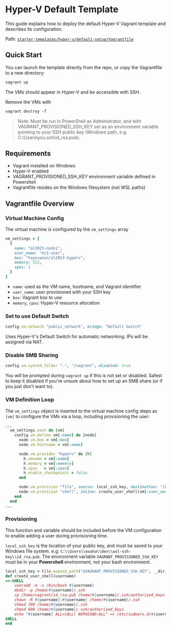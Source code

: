 # Hyper-V Default Template

This guide explains how to deploy the default Hyper-V Vagrant template and describes its configuration.

Path: [`starter-templates/hyper-v/default-setup/Vagrantfile`](../starter-templates/hyper-v/default-setup/Vagrantfile)

## Quick Start

You can launch the template directly from the repo, or copy the Vagrantfile to a new directory:

```ps
vagrant up
```
The VMs should appear in Hyper-V and be accessible with SSH.

Remove the VMs with 

```ps
vagrant destroy -f
```
>Note: Must be run in PowerShell as Administrator, and with VAGRANT_PROVISIONED_SSH_KEY set as an environment variable pointing to your SSH public key (Windows path, e.g. C:\Users\you\.ssh\id_rsa.pub).

## Requirements

 - Vagrant installed on Windows
 - Hyper-V enabled
 - VAGRANT_PROVISIONED_SSH_KEY environment variable defined in Powershell
 - Vagrantfile resides on the Windows filesystem (not WSL paths)

## Vagrantfile Overview

### Virtual Machine Config

The virtual machine is configured by the `vm_settings` array
```ruby
vm_settings = [ 
  {   
    name: "al2023-node1",
    user_name: "ec2-user",
    box: "hayeseoin/al2023-hyperv",
    memory: 512, 
    cpus: 1 
  }
]
```
 - `name`: used as the VM name, hostname, and Vagrant identifier
 - `user_name`: user provisioned with your SSH key
 - `box`: Vagrant box to use
 - `memory`, `cpus`: Hyper-V resource allocation

### Set to use Default Switch

```ruby
config.vm.network "public_network", bridge: "Default Switch"
```
Uses Hyper-V's Default Switch for automatic networking. IPs will be assigned via NAT.


### Disable SMB Sharing

```ruby
config.vm.synced_folder ".", "/vagrant", disabled: true
```
You will be prompted during `vagrant up` if this is not set or disabled. Safest to keep it disabled if you're unsure about how to set up an SMB share (or if you just don't want to).

### VM Definition Loop
The `vm_settings` object is inserted to the virtual machine config steps as `|vm|` to configure the VMs via a loop, including provisioning the user:
```ruby
...
  vm_settings.each do |vm|
    config.vm.define vm[:name] do |node|
      node.vm.box = vm[:box]
      node.vm.hostname = vm[:name]

      node.vm.provider "hyperv" do |h|
        h.vmname = vm[:name]
        h.memory = vm[:memory]
        h.cpus   = vm[:cpus]
        h.enable_checkpoints = false
      end

      node.vm.provision "file", source: local_ssh_key, destination: "/home/vagrant/id_rsa.pub"
      node.vm.provision "shell", inline: create_user_shell(vm[:user_name])
    end
  end
...
```
### Provisioning
This function and variable should be included before the VM configuration to enable adding a user during provisioning time. 

`local_ssh_key` is the location of your public key, and must be saved to your Windows file system. e.g. `C:\\Users\\eoaha\\dev\\wsl-ssh-key\\id_rsa.pub`. The environment variable `VAGRANT_PROVISIONED_SSH_KEY` must be in your **Powershell** environment, not your bash environment. 

```ruby
local_ssh_key = File.expand_path("$VAGRANT_PROVISIONED_SSH_KEY", __dir__)
def create_user_shell(username)
<<-SHELL
    useradd -m -s /bin/bash #{username}
    mkdir -p /home/#{username}/.ssh
    cp /home/vagrant/id_rsa.pub /home/#{username}/.ssh/authorized_keys
    chown -R #{username}:#{username} /home/#{username}/.ssh
    chmod 700 /home/#{username}/.ssh
    chmod 600 /home/#{username}/.ssh/authorized_keys
    echo "#{username} ALL=(ALL) NOPASSWD:ALL" >> /etc/sudoers.d/#{username}
SHELL
end
```
